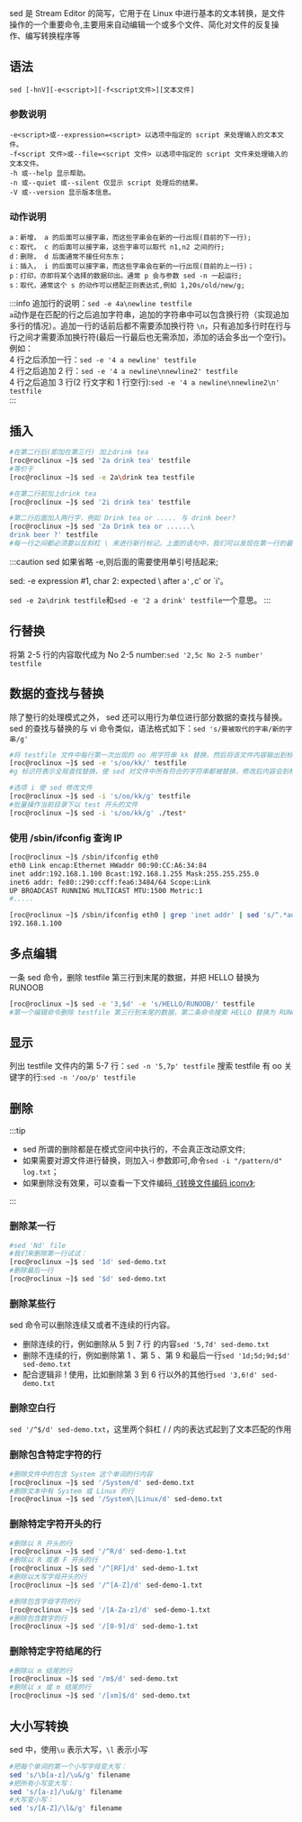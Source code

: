 sed 是 Stream Editor 的简写，它用于在 Linux 中进行基本的文本转换，是文件操作的一个重要命令,主要用来自动编辑一个或多个文件、简化对文件的反复操作、编写转换程序等

## 语法

```log
sed [-hnV][-e<script>][-f<script文件>][文本文件]
```

### 参数说明

```log
-e<script>或--expression=<script> 以选项中指定的 script 来处理输入的文本文件。
-f<script 文件>或--file=<script 文件> 以选项中指定的 script 文件来处理输入的文本文件。
-h 或--help 显示帮助。
-n 或--quiet 或--silent 仅显示 script 处理后的结果。
-V 或--version 显示版本信息。
```

### 动作说明

```log
a：新增， a 的后面可以接字串，而这些字串会在新的一行出现(目前的下一行);
c：取代， c 的后面可以接字串，这些字串可以取代 n1,n2 之间的行;
d：删除， d 后面通常不接任何东东；
i：插入， i 的后面可以接字串，而这些字串会在新的一行出现(目前的上一行)；
p：打印，亦即将某个选择的数据印出。通常 p 会与参数 sed -n 一起运行;
s：取代，通常这个 s 的动作可以搭配正则表达式,例如 1,20s/old/new/g;
```

:::info
追加行的说明：`sed -e 4a\newline testfile`  
`a`动作是在匹配的行之后追加字符串，追加的字符串中可以包含换行符（实现追加多行的情况）。追加一行的话前后都不需要添加换行符 `\n`，只有追加多行时在行与行之间才需要添加换行符(最后一行最后也无需添加，添加的话会多出一个空行)。例如：  
4 行之后添加一行：`sed -e '4 a newline' testfile`  
4 行之后追加 2 行：`sed -e '4 a newline\nnewline2' testfile`  
4 行之后追加 3 行(2 行文字和 1 行空行):`sed -e '4 a newline\nnewline2\n' testfile`  
:::

## 插入

```bash
#在第二行后(即加在第三行) 加上drink tea
[roc@roclinux ~]$ sed '2a drink tea' testfile
#等价于
[roc@roclinux ~]$ sed -e 2a\drink tea testfile

#在第二行前加上drink tea
[roc@roclinux ~]$ sed '2i drink tea' testfile

#第二行后面加入两行字，例如 Drink tea or ..... 与 drink beer?
[roc@roclinux ~]$ sed '2a Drink tea or ......\
drink beer ?' testfile
#每一行之间都必须要以反斜杠 \ 来进行新行标记。上面的语句中，我们可以发现在第一行的最后面就有 \ 存在。

```

:::caution
sed 如果省略 -e,则后面的需要使用单引号括起来;

sed: -e expression #1, char 2: expected \ after `a',`c' or `i'。

`sed -e 2a\drink testfile`和`sed -e '2 a drink' testfile`一个意思。
:::

## 行替换

将第 2-5 行的内容取代成为 No 2-5 number:`sed '2,5c No 2-5 number' testfile`

## 数据的查找与替换

除了整行的处理模式之外， sed 还可以用行为单位进行部分数据的查找与替换。
sed 的查找与替换的与 vi 命令类似，语法格式如下：`sed 's/要被取代的字串/新的字串/g'`

```bash
#将 testfile 文件中每行第一次出现的 oo 用字符串 kk 替换，然后将该文件内容输出到标准输出:
[roc@roclinux ~]$ sed -e 's/oo/kk/' testfile
#g 标识符表示全局查找替换，使 sed 对文件中所有符合的字符串都被替换，修改后内容会到标准输出，不会修改原文件

#选项 i 使 sed 修改文件
[roc@roclinux ~]$ sed -i 's/oo/kk/g' testfile
#批量操作当前目录下以 test 开头的文件
[roc@roclinux ~]$ sed -i 's/oo/kk/g' ./test*
```

### 使用 /sbin/ifconfig 查询 IP

```bash
[roc@roclinux ~]$ /sbin/ifconfig eth0
eth0 Link encap:Ethernet HWaddr 00:90:CC:A6:34:84
inet addr:192.168.1.100 Bcast:192.168.1.255 Mask:255.255.255.0
inet6 addr: fe80::290:ccff:fea6:3484/64 Scope:Link
UP BROADCAST RUNNING MULTICAST MTU:1500 Metric:1
#.....
```

```bash
[roc@roclinux ~]$ /sbin/ifconfig eth0 | grep 'inet addr' | sed 's/^.*addr://g' | sed 's/Bcast.*$//g'
192.168.1.100
```

## 多点编辑

一条 sed 命令，删除 testfile 第三行到末尾的数据，并把 HELLO 替换为 RUNOOB

```bash
[roc@roclinux ~]$ sed -e '3,$d' -e 's/HELLO/RUNOOB/' testfile
#第一个编辑命令删除 testfile 第三行到末尾的数据，第二条命令搜索 HELLO 替换为 RUNOOB
```

## 显示

列出 testfile 文件内的第 5-7 行：`sed -n '5,7p' testfile`
搜索 testfile 有 oo 关键字的行:`sed -n '/oo/p' testfile`

## 删除

:::tip

- sed 所谓的删除都是在模式空间中执行的，不会真正改动原文件;
- 如果需要对源文件进行替换，则加入-i 参数即可,命令`sed -i "/pattern/d" log.txt`；
- 如果删除没有效果，可以查看一下文件编码[《转换文件编码 iconv》](./转换文件编码iconv.md);

:::

### 删除某一行

```bash
#sed 'Nd' file
#我们来删除第一行试试：
[roc@roclinux ~]$ sed '1d' sed-demo.txt
#删除最后一行
[roc@roclinux ~]$ sed '$d' sed-demo.txt

```

### 删除某些行

sed 命令可以删除连续又或者不连续的行内容。

- 删除连续的行，例如删除从 5 到 7 行 的内容`sed '5,7d' sed-demo.txt`
- 删除不连续的行，例如删除第 1 、第 5 、第 9 和最后一行`sed '1d;5d;9d;$d' sed-demo.txt`
- 配合逻辑非 ! 使用，比如删除第 3 到 6 行以外的其他行`sed '3,6!d' sed-demo.txt`

### 删除空白行

`sed '/^$/d' sed-demo.txt`，这里两个斜杠 / / 内的表达式起到了文本匹配的作用

### 删除包含特定字符的行

```bash
#删除文件中的包含 System 这个单词的行内容
[roc@roclinux ~]$ sed '/System/d' sed-demo.txt
#删除文本中有 System 或 Linux 的行
[roc@roclinux ~]$ sed '/System\|Linux/d' sed-demo.txt
```

### 删除特定字符开头的行

```bash
#删除以 R 开头的行
[roc@roclinux ~]$ sed '/^R/d' sed-demo-1.txt
#删除以 R 或者 F 开头的行
[roc@roclinux ~]$ sed '/^[RF]/d' sed-demo-1.txt
#删除以大写字母开头的行
[roc@roclinux ~]$ sed '/^[A-Z]/d' sed-demo-1.txt

#删除包含字母字符的行
[roc@roclinux ~]$ sed '/[A-Za-z]/d' sed-demo-1.txt
#删除包含数字的行
[roc@roclinux ~]$ sed '/[0-9]/d' sed-demo-1.txt
```

### 删除特定字符结尾的行

```bash
#删除以 m 结尾的行
[roc@roclinux ~]$ sed '/m$/d' sed-demo.txt
#删除以 x 或 m 结尾的行
[roc@roclinux ~]$ sed '/[xm]$/d' sed-demo.txt
```

## 大小写转换

sed 中，使用`\u` 表示大写，`\l` 表示小写

```bash
#把每个单词的第一个小写字母变大写：
sed 's/\b[a-z]/\u&/g' filename
#把所有小写变大写：
sed 's/[a-z]/\u&/g' filename
#大写变小写：
sed 's/[A-Z]/\l&/g' filename
```
